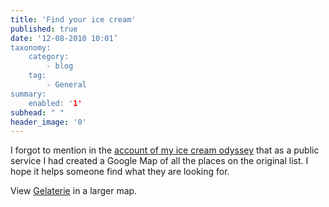 ```yaml
---
title: 'Find your ice cream'
published: true
date: '12-08-2010 10:01’
taxonomy:
    category:
        - blog
    tag:
        - General
summary:
    enabled: '1'
subhead: " "
header_image: '0'
---
```


I forgot to mention in the [account of my ice cream odyssey](https://jeremycherfas.net/blog/ice-cream-road-trip/) that as a public service I had created a Google Map of all the places on the original list. I hope it helps someone find what they are looking for.

View [Gelaterie](https://www.google.com/maps/d/edit?mid=1IsvbsSiLelVo9a4hEYYMedntyfg&ie=UTF8&hl=en&msa=0&ll=41.584721109194646%2C12.30892547984114&spn=0.05197%2C0.055211&source=embed&z=9) in a larger map.

